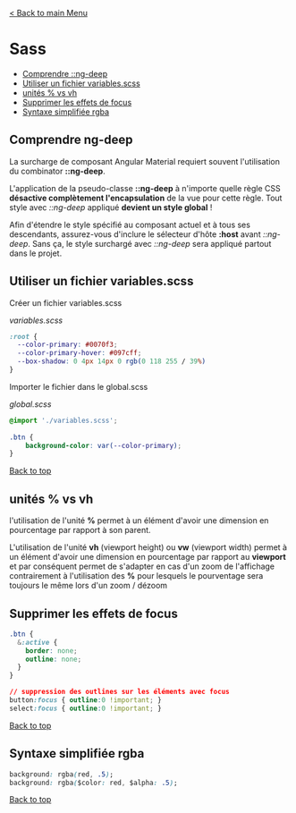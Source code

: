 [< Back to main Menu](https://github.com/gsoulie/angular-resources/blob/master/ng-sheet.md)    

# Sass

* [Comprendre ::ng-deep](#comptendre-ng-deep)      
* [Utiliser un fichier variables.scss](#utiliser-un-fichier-variables-scss)     
* [unités % vs vh](#unites-%-vs-vh)     
* [Supprimer les effets de focus](#supprimer-les-effets-de-focus)     
* [Syntaxe simplifiée rgba](#syntaxe-simplifiee-rgba)     


## Comprendre ng-deep

La surcharge de composant Angular Material requiert souvent l'utilisation du combinator **::ng-deep**.

L'application de la pseudo-classe **::ng-deep** à n'importe quelle règle CSS **désactive complètement l'encapsulation** de la vue pour cette règle. Tout style avec *::ng-deep* appliqué **devient un style global** !

Afin d'étendre le style spécifié au composant actuel et à tous ses descendants, assurez-vous d'inclure le sélecteur d'hôte **:host** avant *::ng-deep*. Sans ça, le style surchargé avec *::ng-deep* sera appliqué partout dans le projet.

## Utiliser un fichier variables.scss

Créer un fichier variables.scss

*variables.scss*
````css
:root {
  --color-primary: #0070f3;
  --color-primary-hover: #097cff;
  --box-shadow: 0 4px 14px 0 rgb(0 118 255 / 39%)
}
````

Importer le fichier dans le global.scss

*global.scss*
````css
@import './variables.scss';
	
.btn {
	background-color: var(--color-primary);	
}
````

[Back to top](#sass)

## unités % vs vh

l'utilisation de l'unité **%** permet à un élément d'avoir une dimension en pourcentage par rapport à son parent.

L'utilisation de l'unité **vh** (viewport height) ou **vw** (viewport width) permet à un élément d'avoir une dimension en pourcentage par rapport au **viewport** et par conséquent permet de s'adapter en cas d'un zoom de l'affichage contrairement à l'utilisation des **%** pour lesquels le pourventage sera toujours le même lors d'un zoom / dézoom

## Supprimer les effets de focus

````css
.btn {
  &:active {
    border: none;
    outline: none;
  }
}

// suppression des outlines sur les éléments avec focus
button:focus { outline:0 !important; }
select:focus { outline:0 !important; }
````
[Back to top](#sass)

## Syntaxe simplifiée rgba

````css
background: rgba(red, .5);
background: rgba($color: red, $alpha: .5);
````

[Back to top](#sass)
